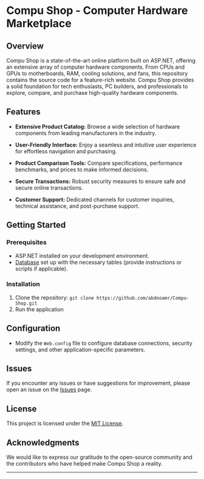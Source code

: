 # Compu Shop - Computer Hardware Marketplace

## Overview

Compu Shop is a state-of-the-art online platform built on ASP.NET, offering an extensive array of computer hardware components. From CPUs and GPUs to motherboards, RAM, cooling solutions, and fans, this repository contains the source code for a feature-rich website. Compu Shop provides a solid foundation for tech enthusiasts, PC builders, and professionals to explore, compare, and purchase high-quality hardware components.

## Features

- **Extensive Product Catalog:** Browse a wide selection of hardware components from leading manufacturers in the industry.
  
- **User-Friendly Interface:** Enjoy a seamless and intuitive user experience for effortless navigation and purchasing.

- **Product Comparison Tools:** Compare specifications, performance benchmarks, and prices to make informed decisions.

- **Secure Transactions:** Robust security measures to ensure safe and secure online transactions.

- **Customer Support:** Dedicated channels for customer inquiries, technical assistance, and post-purchase support.

## Getting Started

### Prerequisites

- ASP.NET installed on your development environment.
- [Database](database.md) set up with the necessary tables (provide instructions or scripts if applicable).


### Installation

1. Clone the repository: `git clone https://github.com/abdooamr/Compu-Shop.git`
2. Run the application

## Configuration

- Modify the `Web.config` file to configure database connections, security settings, and other application-specific parameters.


## Issues

If you encounter any issues or have suggestions for improvement, please open an issue on the [Issues](https://github.com/abdooamr/Compu-Shop/issues) page.

## License

This project is licensed under the [MIT License](LICENSE.md).

## Acknowledgments

We would like to express our gratitude to the open-source community and the contributors who have helped make Compu Shop a reality.

--- 

